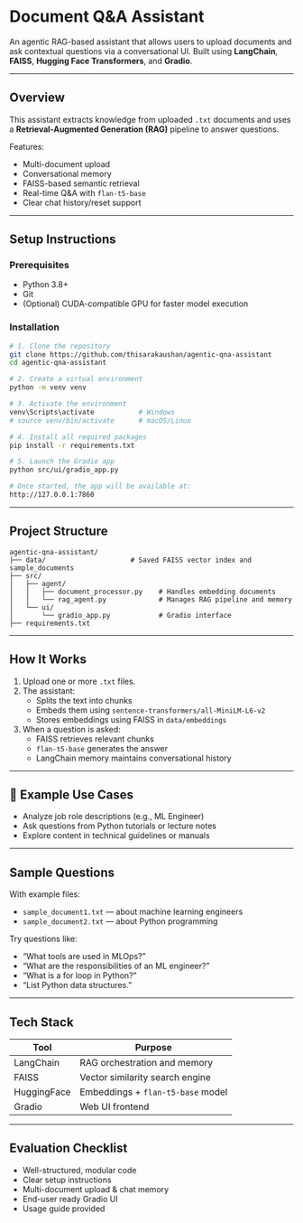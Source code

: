 # Document Q&A Assistant

An agentic RAG-based assistant that allows users to upload documents and ask contextual questions via a conversational UI. Built using **LangChain**, **FAISS**, **Hugging Face Transformers**, and **Gradio**.

---

## Overview

This assistant extracts knowledge from uploaded `.txt` documents and uses a **Retrieval-Augmented Generation (RAG)** pipeline to answer questions.

Features:
- Multi-document upload  
- Conversational memory  
- FAISS-based semantic retrieval  
- Real-time Q&A with `flan-t5-base`  
- Clear chat history/reset support

---

## Setup Instructions

### Prerequisites

- Python 3.8+
- Git
- (Optional) CUDA-compatible GPU for faster model execution

### Installation

```bash
# 1. Clone the repository
git clone https://github.com/thisarakaushan/agentic-qna-assistant
cd agentic-qna-assistant

# 2. Create a virtual environment
python -m venv venv

# 3. Activate the environment
venv\Scripts\activate           # Windows
# source venv/bin/activate      # macOS/Linux

# 4. Install all required packages
pip install -r requirements.txt

# 5. Launch the Gradio app
python src/ui/gradio_app.py

# Once started, the app will be available at:
http://127.0.0.1:7860 

```

---

## Project Structure

```
agentic-qna-assistant/
├── data/                     # Saved FAISS vector index and sample_documents
├── src/
│   ├── agent/
│   │   ├── document_processor.py    # Handles embedding documents
│   │   └── rag_agent.py             # Manages RAG pipeline and memory
│   └── ui/
│       └── gradio_app.py            # Gradio interface
├── requirements.txt

```

---

## How It Works

1. Upload one or more `.txt` files.
2. The assistant:
   - Splits the text into chunks
   - Embeds them using `sentence-transformers/all-MiniLM-L6-v2`
   - Stores embeddings using FAISS in `data/embeddings`
3. When a question is asked:
   - FAISS retrieves relevant chunks
   - `flan-t5-base` generates the answer
   - LangChain memory maintains conversational history

---

## 📘 Example Use Cases

- Analyze job role descriptions (e.g., ML Engineer)
- Ask questions from Python tutorials or lecture notes
- Explore content in technical guidelines or manuals

---

## Sample Questions

With example files:

- `sample_document1.txt` — about machine learning engineers  
- `sample_document2.txt` — about Python programming

Try questions like:
- “What tools are used in MLOps?”
- “What are the responsibilities of an ML engineer?”
- “What is a for loop in Python?”
- “List Python data structures.”

---

## Tech Stack

| Tool         | Purpose                           |
|--------------|-----------------------------------|
| LangChain    | RAG orchestration and memory      |
| FAISS        | Vector similarity search engine   |
| HuggingFace  | Embeddings + `flan-t5-base` model |
| Gradio       | Web UI frontend                   |

---

## Evaluation Checklist

- Well-structured, modular code  
- Clear setup instructions  
- Multi-document upload & chat memory  
- End-user ready Gradio UI  
- Usage guide provided
